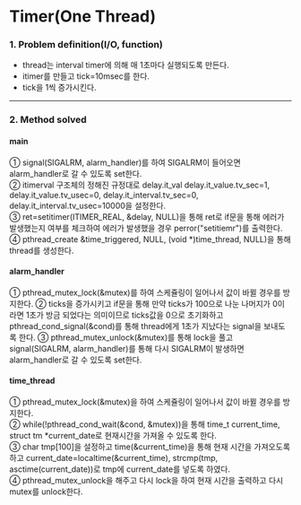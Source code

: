 # Timer(One Thread)
### 1. Problem definition(I/O, function)
 * thread는 interval timer에 의해 매 1초마다 실행되도록 만든다.  
 * itimer를 만들고 tick=10msec를 한다.  
 * tick을 1씩 증가시킨다.  
- - -   
### 2. Method solved
#### __main__ 
 ① signal(SIGALRM, alarm_handler)를 하여 SIGALRM이 들어오면 alarm_handler로 갈 수 있도록 set한다.  
 ② itimerval 구조체의 정해진 규정대로 delay.it_val delay.it_value.tv_sec=1, delay.it_value.tv_usec=0, delay.it_interval.tv_sec=0, delay.it_interval.tv_usec=10000을 설정한다.  
 ③ ret=setitimer(ITIMER_REAL, &delay, NULL)을 통해 ret로 if문을 통해 에러가 발생했는지 여부를 체크하여 에러가 발생했을 경우 perror("setitiemr")를 출력한다.  
 ④ pthread_create &time_triggered, NULL, (void *)time_thread, NULL)을 통해 thread를 생성한다.  
  
#### __alarm_handler__
  ① pthread_mutex_lock(&mutex)를 하여 스케쥴링이 일어나서 값이 바뀔 경우를 방지한다.
  ② ticks을 증가시키고 if문을 통해 만약 ticks가 100으로 나눈 나머지가 0이라면 1초가 방금 되었다는 의미이므로 ticks값을 0으로 초기화하고 pthread_cond_signal(&cond)를 통해 thread에게 1초가 지났다는 signal을 보내도록 한다.
  ③ pthread_mutex_unlock(&mutex)를 통해 lock을 풀고 signal(SIGALRM, alarm_handler)를 통해 다시 SIGALRM이 발생하면 alarm_handler로 갈 수 있도록 set한다.
  
 #### __time_thread__ 
 ① pthread_mutex_lock(&mutex)을 하여 스케쥴링이 일어나서 값이 바뀔 경우를 방지한다.  
 ② while(!pthread_cond_wait(&cond, &mutex))을 통해 time_t current_time, struct tm *current_date로 현재시간을 가져올 수 있도록 한다.  
 ③ char tmp[100]을 설정하고 time(&current_time)을 통해 현재 시간을 가져오도록 하고 current_date=localtime(&current_time), strcmp(tmp, asctime(current_date))로 tmp에 current_date를 넣도록 하였다.  
 ④ pthread_mutex_unlock을 해주고 다시 lock을 하여 현재 시간을 출력하고 다시 mutex를 unlock한다.  
 